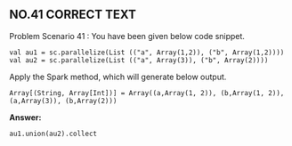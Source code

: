 ## NO.41 CORRECT TEXT

Problem Scenario 41 : You have been given below code snippet.

```
val au1 = sc.parallelize(List (("a", Array(1,2)), ("b", Array(1,2)))) 
val au2 = sc.parallelize(List (("a", Array(3)), ("b", Array(2))))
```

Apply the Spark method, which will generate below output.

```
Array[(String, Array[Int])] = Array((a,Array(1, 2)), (b,Array(1, 2)), (a,Array(3)), (b,Array(2)))
```

**Answer:**

```
au1.union(au2).collect
```

